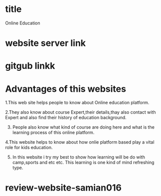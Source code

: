 # title
  Online Education

# website server link




# gitgub linkk


# Advantages of this websites
1.This web site helps people to know about Online education platform.

2.They also know about course Expert,their details,thay also contact with Expert and also find their history of education background.

3. People also know what kind of course are doing here and what is the  learning process of this online platform.

4.This website helps to know about how onlie platform based play a vital role for kids education.

5. In this website i try my best to show how learning will be do with camp,sports and etc etc.
This learning is one kind of mind refreshing type.

# review-website-samian016
